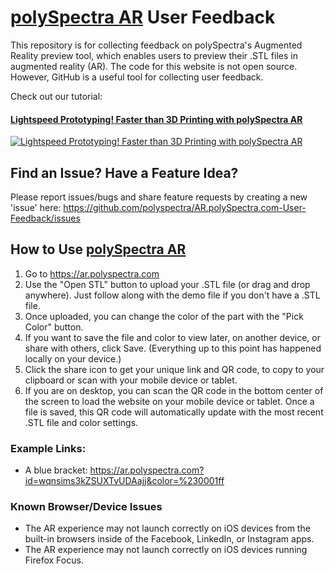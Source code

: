 # [polySpectra AR](https://ar.polyspectra.com) User Feedback

This repository is for collecting feedback on polySpectra's Augmented Reality preview tool, which enables users to preview their .STL files in augmented reality (AR). The code for this website is not open source. However, GitHub is a useful tool for collecting user feedback. 

Check out our tutorial:
#### [Lightspeed Prototyping! Faster than 3D Printing with polySpectra AR](https://www.youtube.com/watch?v=VhYCeVGcG3E)

[![Lightspeed Prototyping! Faster than 3D Printing with polySpectra AR](https://img.youtube.com/vi/VhYCeVGcG3E/0.jpg)](https://www.youtube.com/watch?v=VhYCeVGcG3E)

## Find an Issue? Have a Feature Idea?
Please report issues/bugs and share feature requests by creating a new 'issue' here: https://github.com/polyspectra/AR.polySpectra.com-User-Feedback/issues

## How to Use [polySpectra AR](https://ar.polyspectra.com)
1. Go to https://ar.polyspectra.com
2. Use the "Open STL" button to upload your .STL file (or drag and drop anywhere). Just follow along with the demo file if you don't have a .STL file. 
3. Once uploaded, you can change the color of the part with the "Pick Color" button.
4. If you want to save the file and color to view later, on another device, or share with others, click Save. (Everything up to this point has happened locally on your device.)
5. Click the share icon to get your unique link and QR code, to copy to your clipboard or scan with your mobile device or tablet.
6. If you are on desktop, you can scan the QR code in the bottom center of the screen to load the website on your mobile device or tablet. Once a file is saved, this QR code will automatically update with the most recent .STL file and color settings.

### Example Links:
- A blue bracket: https://ar.polyspectra.com?id=wqnsims3kZSUXTvUDAajj&color=%230001ff 

### Known Browser/Device Issues
- The AR experience may not launch correctly on iOS devices from the built-in browsers inside of the Facebook, LinkedIn, or Instagram apps.
- The AR experience may not launch correctly on iOS devices running Firefox Focus.
